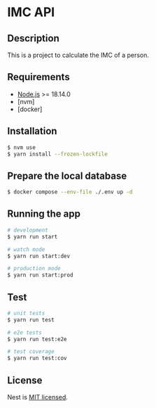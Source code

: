 # IMC API

## Description

This is a project to calculate the IMC of a person.

## Requirements

- [Node.js](https://nodejs.org/en/) >= 18.14.0
- [nvm]
- [docker]

## Installation

```bash
$ nvm use
$ yarn install --frozen-lockfile
```

## Prepare the local database

```bash
$ docker compose --env-file ./.env up -d
```

## Running the app

```bash
# development
$ yarn run start

# watch mode
$ yarn run start:dev

# production mode
$ yarn run start:prod
```

## Test

```bash
# unit tests
$ yarn run test

# e2e tests
$ yarn run test:e2e

# test coverage
$ yarn run test:cov
```

## License

Nest is [MIT licensed](LICENSE).
